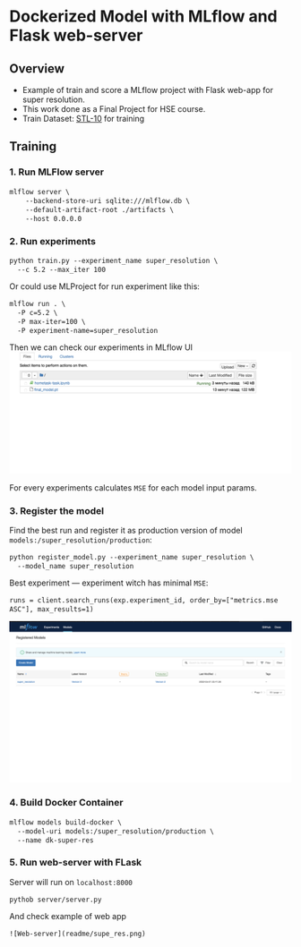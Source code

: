 # Dockerized Model with MLflow and Flask web-server

## Overview
* Example of train and score a MLflow project with Flask web-app for super resolution.
* This work done as a Final Project for HSE course.
* Train Dataset: [STL-10](https://ai.stanford.edu/~acoates/stl10/) for training



## Training

### 1. Run MLFlow server
```
mlflow server \
    --backend-store-uri sqlite:///mlflow.db \
    --default-artifact-root ./artifacts \
    --host 0.0.0.0
```

### 2. Run experiments
```
python train.py --experiment_name super_resolution \
  --c 5.2 --max_iter 100
```
Or could use MLProject for run experiment like this:
```
mlflow run . \
  -P c=5.2 \
  -P max-iter=100 \
  -P experiment-name=super_resolution
```
Then we can check our experiments in MLflow UI
![MLFlowUI](readme/mlflow.png)

For every experiments calculates `MSE` for each model input params.

### 3. Register the model
Find the best run and register it as production version of model ```models:/super_resolution/production```:
```
python register_model.py --experiment_name super_resolution \
  --model_name super_resolution
```
Best experiment — experiment witch has minimal `MSE`:
```
runs = client.search_runs(exp.experiment_id, order_by=["metrics.mse ASC"], max_results=1)
```
![MLFlow-prod-model](readme/mlflow-model-prod.png)

### 4. Build Docker Container
```
mlflow models build-docker \
  --model-uri models:/super_resolution/production \
  --name dk-super-res
```

### 5. Run web-server with FLask
Server will run on `localhost:8000`
```
pythob server/server.py
```
And check example of web app
```
![Web-server](readme/supe_res.png)
